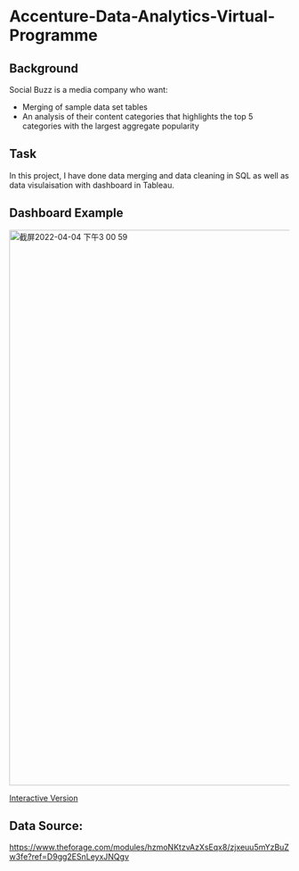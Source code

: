 # Accenture-Data-Analytics-Virtual-Programme
## Background
Social Buzz is a media company who want:
* Merging of sample data set tables
* An analysis of their content categories that highlights the top 5 categories with the largest aggregate popularity
## Task
In this project, I have done data merging and data cleaning in SQL as well as data visulaisation with dashboard in Tableau.
## Dashboard Example
<img width="996" alt="截屏2022-04-04 下午3 00 59" src="https://user-images.githubusercontent.com/93923656/161509461-710e0e13-c1ea-47e3-b5f7-590eec1a100f.png">

[Interactive Version](https://public.tableau.com/app/profile/jamie7179/viz/SocialBuzz_16490561861680/Dashboard1)
## Data Source: 
https://www.theforage.com/modules/hzmoNKtzvAzXsEqx8/zjxeuu5mYzBuZw3fe?ref=D9gg2ESnLeyxJNQgv
